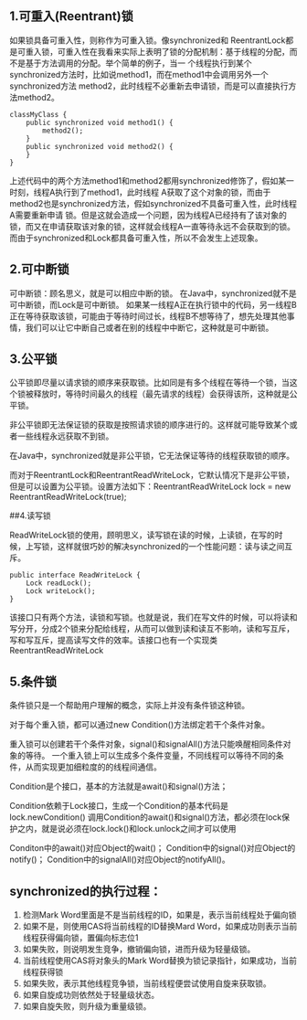 
## 1.可重入(Reentrant)锁

如果锁具备可重入性，则称作为可重入锁。像synchronized和 ReentrantLock都是可重入锁，可重入性在我看来实际上表明了锁的分配机制：基于线程的分配，而不是基于方法调用的分配。举个简单的例子，当一 个线程执行到某个synchronized方法时，比如说method1，而在method1中会调用另外一个synchronized方法 method2，此时线程不必重新去申请锁，而是可以直接执行方法method2。

```
classMyClass {  
    public synchronized void method1() {  
        method2();  
    }  
    public synchronized void method2() {  
    }  
}  
```
上述代码中的两个方法method1和method2都用synchronized修饰了，假如某一时刻，线程A执行到了method1，此时线程 A获取了这个对象的锁，而由于method2也是synchronized方法，假如synchronized不具备可重入性，此时线程A需要重新申请 锁。但是这就会造成一个问题，因为线程A已经持有了该对象的锁，而又在申请获取该对象的锁，这样就会线程A一直等待永远不会获取到的锁。　　而由于synchronized和Lock都具备可重入性，所以不会发生上述现象。

## 2.可中断锁
可中断锁：顾名思义，就是可以相应中断的锁。
在Java中，synchronized就不是可中断锁，而Lock是可中断锁。
如果某一线程A正在执行锁中的代码，另一线程B正在等待获取该锁，可能由于等待时间过长，线程B不想等待了，想先处理其他事情，我们可以让它中断自己或者在别的线程中中断它，这种就是可中断锁。

## 3.公平锁

公平锁即尽量以请求锁的顺序来获取锁。比如同是有多个线程在等待一个锁，当这个锁被释放时，等待时间最久的线程（最先请求的线程）会获得该所，这种就是公平锁。

非公平锁即无法保证锁的获取是按照请求锁的顺序进行的。这样就可能导致某个或者一些线程永远获取不到锁。

在Java中，synchronized就是非公平锁，它无法保证等待的线程获取锁的顺序。

而对于ReentrantLock和ReentrantReadWriteLock，它默认情况下是非公平锁，但是可以设置为公平锁。设置方法如下：ReentrantReadWriteLock lock = new ReentrantReadWriteLock(true);

##4.读写锁

ReadWriteLock锁的使用，顾明思义，读写锁在读的时候，上读锁，在写的时候，上写锁，这样就很巧妙的解决synchronized的一个性能问题：读与读之间互斥。

```
public interface ReadWriteLock {  
    Lock readLock();  
    Lock writeLock();  
}  
```

该接口只有两个方法，读锁和写锁。也就是说，我们在写文件的时候，可以将读和写分开，分成2个锁来分配给线程，从而可以做到读和读互不影响，读和写互斥，写和写互斥，提高读写文件的效率。该接口也有一个实现类ReentrantReadWriteLock

## 5.条件锁
条件锁只是一个帮助用户理解的概念，实际上并没有条件锁这种锁。

对于每个重入锁，都可以通过new Condition()方法绑定若干个条件对象。

 

重入锁可以创建若干个条件对象，signal()和signalAll()方法只能唤醒相同条件对象的等待。
一个重入锁上可以生成多个条件变量，不同线程可以等待不同的条件，从而实现更加细粒度的的线程间通信。

Condition是个接口，基本的方法就是await()和signal()方法；

Condition依赖于Lock接口，生成一个Condition的基本代码是lock.newCondition() 
调用Condition的await()和signal()方法，都必须在lock保护之内，就是说必须在lock.lock()和lock.unlock之间才可以使用

Conditon中的await()对应Object的wait()；
Condition中的signal()对应Object的notify()；
Condition中的signalAll()对应Object的notifyAll()。

## synchronized的执行过程： 

1. 检测Mark Word里面是不是当前线程的ID，如果是，表示当前线程处于偏向锁 
2. 如果不是，则使用CAS将当前线程的ID替换Mard Word，如果成功则表示当前线程获得偏向锁，置偏向标志位1 
3. 如果失败，则说明发生竞争，撤销偏向锁，进而升级为轻量级锁。 
4. 当前线程使用CAS将对象头的Mark Word替换为锁记录指针，如果成功，当前线程获得锁 
5. 如果失败，表示其他线程竞争锁，当前线程便尝试使用自旋来获取锁。 
6. 如果自旋成功则依然处于轻量级状态。 
7. 如果自旋失败，则升级为重量级锁。
